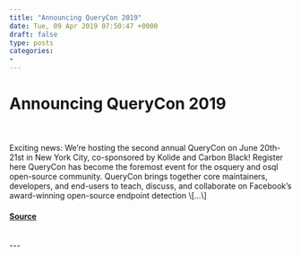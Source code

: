 ```yaml
---
title: "Announcing QueryCon 2019"
date: Tue, 09 Apr 2019 07:50:47 +0000
draft: false
type: posts
categories: 
- 
---
```

# Announcing QueryCon 2019

<br/>

<br/>
Exciting news: We’re hosting the second annual QueryCon on June 20th-21st in New York City, co-sponsored by Kolide and Carbon Black! Register here QueryCon has become the foremost event for the osquery and osql open-source community. QueryCon brings together core maintainers, developers, and end-users to teach, discuss, and collaborate on Facebook’s award-winning open-source endpoint detection \[…\]

#### [Source](https://blog.trailofbits.com/2019/04/09/announcing-querycon-2019/)

<br/>
---

